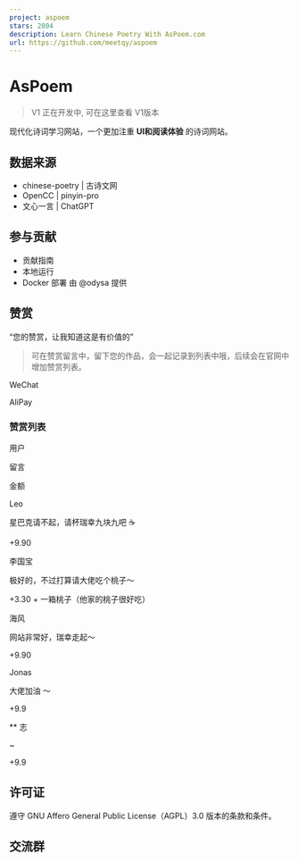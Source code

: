 ```yaml
---
project: aspoem
stars: 2804
description: Learn Chinese Poetry With AsPoem.com
url: https://github.com/meetqy/aspoem
---
```


AsPoem
======

> V1 正在开发中, 可在这里查看 V1版本

现代化诗词学习网站，一个更加注重 **UI和阅读体验** 的诗词网站。

数据来源
----

-   chinese-poetry | 古诗文网
-   OpenCC | pinyin-pro
-   文心一言 | ChatGPT

参与贡献
----

-   贡献指南
-   本地运行
-   Docker 部署 由 @odysa 提供

赞赏
--

“您的赞赏，让我知道这是有价值的”

> 可在赞赏留言中，留下您的作品，会一起记录到列表中哦，后续会在官网中增加赞赏列表。

WeChat

AliPay

### 赞赏列表

用户

留言

金额

Leo

星巴克请不起，请杯瑞幸九块九吧 ☕

+9.90

李国宝

极好的，不过打算请大佬吃个桃子～

+3.30 + 一箱桃子（他家的桃子很好吃）

海风

网站非常好，瑞幸走起～

+9.90

Jonas

大佬加油 ～

+9.9

\*\* 志

~

+9.9

许可证
---

遵守 GNU Affero General Public License（AGPL）3.0 版本的条款和条件。

交流群
---
